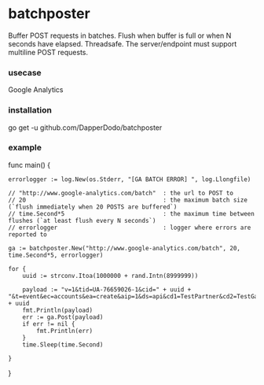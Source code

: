 # batchposter

Buffer POST requests in batches. Flush when buffer is full or when N seconds have elapsed. Threadsafe.
The server/endpoint must support multiline POST requests.

### usecase

Google Analytics

### installation

  go get -u github.com/DapperDodo/batchposter

### example

  func main() {
  
  	errorlogger := log.New(os.Stderr, "[GA BATCH ERROR] ", log.Llongfile)
  	
  	// "http://www.google-analytics.com/batch" 	: the url to POST to
  	// 20										: the maximum batch size (`flush immediately when 20 POSTS are buffered`)
  	// time.Second*5 							: the maximum time between flushes (`at least flush every N seconds`)
  	// errorlogger 								: logger where errors are reported to

  	ga := batchposter.New("http://www.google-analytics.com/batch", 20, time.Second*5, errorlogger)
  
  	for {
  		uuid := strconv.Itoa(1000000 + rand.Intn(8999999))
  
  		payload := "v=1&tid=UA-76659026-1&cid=" + uuid + "&t=event&ec=accounts&ea=create&aip=1&ds=api&cd1=TestPartner&cd2=TestGame&uid=" + uuid
  		fmt.Println(payload)
  		err := ga.Post(payload)
  		if err != nil {
  			fmt.Println(err)
  		}
  		time.Sleep(time.Second)
  
  	}
  }
